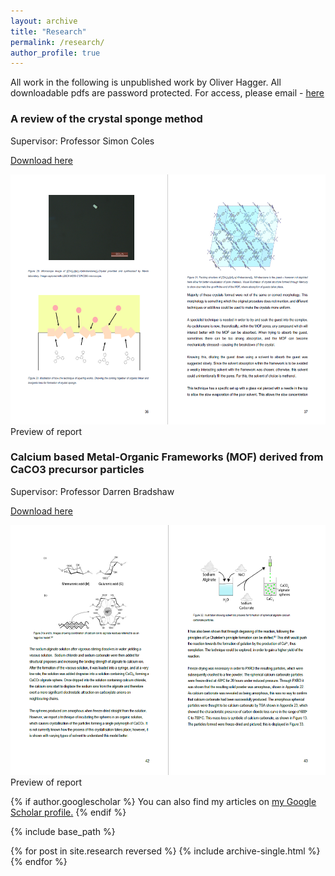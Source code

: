 ```yaml
---
layout: archive
title: "Research"
permalink: /research/
author_profile: true
---
```


All work in the following is unpublished work by Oliver Hagger. 
All downloadable pdfs are password protected. For access, please email - <a href="mailto:oliver.hagger.21@ucl.ac.uk">here</a>


<h3>A review of the crystal sponge method</h3>
<p>Supervisor: Professor Simon Coles</p>

<a href="/files/4th year project.pdf">Download here</a>


<img src="/images/thyearproject.PNG" class="img" alt="Sample of 4th year project report" width="600" height="400"/>
<figcaption>Preview of report</figcaption>




<h3>Calcium based Metal-Organic Frameworks (MOF) derived from CaCO3 precursor particles</h3>
<p>Supervisor: Professor Darren Bradshaw</p>

<a href="/files/3rd year project.pdf">Download here</a>

<img src="/images/rdyearproject.PNG" class="img" alt="Sample of 3rd year project report" width="600" height="400"/>
<figcaption>Preview of report</figcaption>





{% if author.googlescholar %}
  You can also find my articles on <u><a href="{{author.googlescholar}}">my Google Scholar profile</a>.</u>
{% endif %}

{% include base_path %}

{% for post in site.research reversed %}
  {% include archive-single.html %}
{% endfor %}